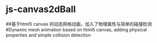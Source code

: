 # js-canvas2dBall
##基于html5 canvas 的动态网格动画，加入了物理属性与简单的碰撞检测
#Dynamic mesh animation based on html5 canvas, adding physical properties and simple collision detection
